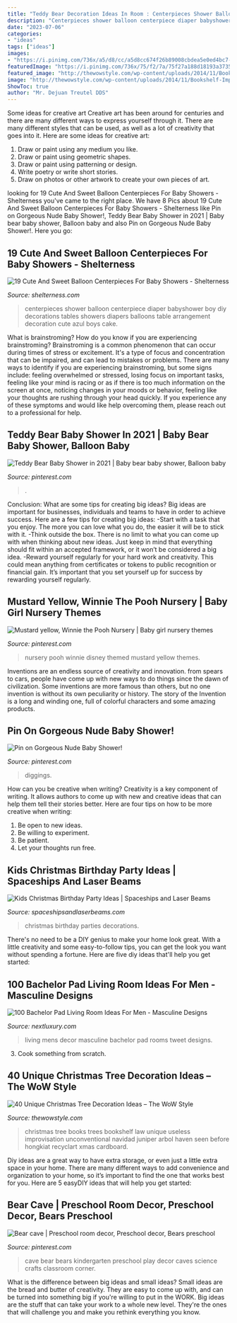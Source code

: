 ```yaml
---
title: "Teddy Bear Decoration Ideas In Room : Centerpieces Shower Balloon Centerpiece Diaper Babyshower Boy Diy Decorations Tables Showers Diapers Balloons Table Arrangement Decoration Cute Azul Boys Cake"
description: "Centerpieces shower balloon centerpiece diaper babyshower boy diy decorations tables showers diapers balloons table arrangement decoration cute azul boys cake"
date: "2023-07-06"
categories:
- "ideas"
tags: ["ideas"]
images:
- "https://i.pinimg.com/736x/a5/d8/cc/a5d8cc674f26b89008cbdea5e0ed4bc7--class-room-teddy-bears.jpg"
featuredImage: "https://i.pinimg.com/736x/75/f2/7a/75f27a188d18193a373531c0de94b3cd.jpg"
featured_image: "http://thewowstyle.com/wp-content/uploads/2014/11/Bookshelf-Improvisation-Christmas-Tree.jpg"
image: "http://thewowstyle.com/wp-content/uploads/2014/11/Bookshelf-Improvisation-Christmas-Tree.jpg"
ShowToc: true
author: "Mr. Dejuan Treutel DDS"
---
```



Some ideas for creative art
Creative art has been around for centuries and there are many different ways to express yourself through it. There are many different styles that can be used, as well as a lot of creativity that goes into it. Here are some ideas for creative art:
1) Draw or paint using any medium you like.
2) Draw or paint using geometric shapes.
3) Draw or paint using patterning or design.
4) Write poetry or write short stories.
5) Draw on photos or other artwork to create your own pieces of art.

	

		
looking for 19 Cute And Sweet Balloon Centerpieces For Baby Showers - Shelterness you've came to the right place. We have 8 Pics about 19 Cute And Sweet Balloon Centerpieces For Baby Showers - Shelterness like Pin on Gorgeous Nude Baby Shower!, Teddy Bear Baby Shower in 2021 | Baby bear baby shower, Balloon baby and also Pin on Gorgeous Nude Baby Shower!. Here you go:
		
    
## 19 Cute And Sweet Balloon Centerpieces For Baby Showers - Shelterness

<img loading=lazy src="https://i.shelterness.com/2017/03/15-diaper-arrangement-with-a-blue-balloon.jpg" onerror="this.onerror=null;this.src='https://tse4.mm.bing.net/th?id=OIP.J9nXbgx1vs4UOa243hHZ7gHaFj&amp;pid=15.1';" alt="19 Cute And Sweet Balloon Centerpieces For Baby Showers - Shelterness">

_Source: shelterness.com_

>centerpieces shower balloon centerpiece diaper babyshower boy diy decorations tables showers diapers balloons table arrangement decoration cute azul boys cake. 

	

What is brainstroming?
How do you know if you are experiencing brainstroming? Brainstroming is a common phenomenon that can occur during times of stress or excitement. It's a type of focus and concentration that can be impaired, and can lead to mistakes or problems. There are many ways to identify if you are experiencing brainstroming, but some signs include: feeling overwhelmed or stressed, losing focus on important tasks, feeling like your mind is racing or as if there is too much information on the screen at once, noticing changes in your moods or behavior, feeling like your thoughts are rushing through your head quickly. If you experience any of these symptoms and would like help overcoming them, please reach out to a professional for help.

    
## Teddy Bear Baby Shower In 2021 | Baby Bear Baby Shower, Balloon Baby

<img loading=lazy src="https://i.pinimg.com/736x/75/f2/7a/75f27a188d18193a373531c0de94b3cd.jpg" onerror="this.onerror=null;this.src='https://tse1.mm.bing.net/th?id=OIP.K8BjHzGvxlezi0sFYQoDSgHaHa&amp;pid=15.1';" alt="Teddy Bear Baby Shower in 2021 | Baby bear baby shower, Balloon baby">

_Source: pinterest.com_

>. 

	

Conclusion: What are some tips for creating big ideas?
Big ideas are important for businesses, individuals and teams to have in order to achieve success. Here are a few tips for creating big ideas:
-Start with a task that you enjoy. The more you can love what you do, the easier it will be to stick with it.
-Think outside the box. There is no limit to what you can come up with when thinking about new ideas. Just keep in mind that everything should fit within an accepted framework, or it won’t be considered a big idea.
-Reward yourself regularly for your hard work and creativity. This could mean anything from certificates or tokens to public recognition or financial gain. It’s important that you set yourself up for success by rewarding yourself regularly.

    
## Mustard Yellow, Winnie The Pooh Nursery | Baby Girl Nursery Themes

<img loading=lazy src="https://i.pinimg.com/736x/a5/31/82/a53182bc4dd9eb6399f042820f46631a.jpg" onerror="this.onerror=null;this.src='https://tse1.mm.bing.net/th?id=OIP.IlqKsyl5Wo9MwcDAb-RuKAHaJ3&amp;pid=15.1';" alt="Mustard yellow, Winnie the Pooh Nursery | Baby girl nursery themes">

_Source: pinterest.com_

>nursery pooh winnie disney themed mustard yellow themes. 

	

Inventions are an endless source of creativity and innovation. from spears to cars, people have come up with new ways to do things since the dawn of civilization. Some inventions are more famous than others, but no one invention is without its own peculiarity or history. The story of the Invention is a long and winding one, full of colorful characters and some amazing products.

    
## Pin On Gorgeous Nude Baby Shower!

<img loading=lazy src="https://i.pinimg.com/736x/96/42/ab/9642ab9e16664acf7ec229f1976eef3a.jpg" onerror="this.onerror=null;this.src='https://tse4.mm.bing.net/th?id=OIP.L-FTZiyNdDgi4VDvIW9M3gHaMH&amp;pid=15.1';" alt="Pin on Gorgeous Nude Baby Shower!">

_Source: pinterest.com_

>diggings. 

	

How can you be creative when writing?
Creativity is a key component of writing. It allows authors to come up with new and creative ideas that can help them tell their stories better. Here are four tips on how to be more creative when writing:
1. Be open to new ideas.
2. Be willing to experiment.
3. Be patient.
4. Let your thoughts run free.

    
## Kids Christmas Birthday Party Ideas | Spaceships And Laser Beams

<img loading=lazy src="http://spaceshipsandlaserbeams.com/wp-content/uploads/2015/09/kids-christmas-birthday-party-decorations-ideas.jpg" onerror="this.onerror=null;this.src='https://tse3.mm.bing.net/th?id=OIP.q_qnKnqjDI-8YvYLs9CZ2gHaLH&amp;pid=15.1';" alt="Kids Christmas Birthday Party Ideas | Spaceships and Laser Beams">

_Source: spaceshipsandlaserbeams.com_

>christmas birthday parties decorations. 

	

There's no need to be a DIY genius to make your home look great. With a little creativity and some easy-to-follow tips, you can get the look you want without spending a fortune. Here are five diy ideas that'll help you get started:  

    
## 100 Bachelor Pad Living Room Ideas For Men - Masculine Designs

<img loading=lazy src="http://nextluxury.com/wp-content/uploads/mens-home-decor-living-rooms.jpg" onerror="this.onerror=null;this.src='https://tse4.mm.bing.net/th?id=OIP.qoUi294gPqU0Io1L6rPTCQHaJ3&amp;pid=15.1';" alt="100 Bachelor Pad Living Room Ideas For Men - Masculine Designs">

_Source: nextluxury.com_

>living mens decor masculine bachelor pad rooms tweet designs. 

	

3. Cook something from scratch.

    
## 40 Unique Christmas Tree Decoration Ideas – The WoW Style

<img loading=lazy src="http://thewowstyle.com/wp-content/uploads/2014/11/Bookshelf-Improvisation-Christmas-Tree.jpg" onerror="this.onerror=null;this.src='https://tse2.mm.bing.net/th?id=OIP.eJWnwKVMQogfMqbQEb-L1QHaLH&amp;pid=15.1';" alt="40 Unique Christmas Tree Decoration Ideas – The WoW Style">

_Source: thewowstyle.com_

>christmas tree books trees bookshelf law unique useless improvisation unconventional navidad juniper arbol haven seen before hongkiat recyclart xmas cardboard. 

	

Diy ideas are a great way to have extra storage, or even just a little extra space in your home. There are many different ways to add convenience and organization to your home, so it’s important to find the one that works best for you. Here are 5 easyDIY ideas that will help you get started: 

    
## Bear Cave | Preschool Room Decor, Preschool Decor, Bears Preschool

<img loading=lazy src="https://i.pinimg.com/736x/a5/d8/cc/a5d8cc674f26b89008cbdea5e0ed4bc7--class-room-teddy-bears.jpg" onerror="this.onerror=null;this.src='https://tse4.mm.bing.net/th?id=OIP.t05wD7LaviGZHwyqmQoyZAAAAA&amp;pid=15.1';" alt="Bear cave | Preschool room decor, Preschool decor, Bears preschool">

_Source: pinterest.com_

>cave bear bears kindergarten preschool play decor caves science crafts classroom corner. 

	

What is the difference between big ideas and small ideas?
Small ideas are the bread and butter of creativity. They are easy to come up with, and can be turned into something big if you're willing to put in the WORK. Big ideas are the stuff that can take your work to a whole new level. They're the ones that will challenge you and make you rethink everything you know.

